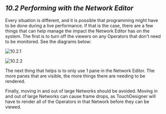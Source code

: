 ## *10.2 Performing with the Network Editor*

Every situation is different, and it is possible that programming might have to be done during a live performance. If that is the case, there are a few things that can help manage the impact the Network Editor has on the system. The first is to turn off the viewers on any Operators that don't need to be monitored. See the diagrams below:

![10.2.1](images/10.2/performing-network-1.png)

![10.2.2](images/10.2/performing-network-2.png)

The next thing that helps is to only use 1 pane in the Network Editor. The more panes that are visible, the more things there are needing to be rendered. 

Finally, moving in and out of large Networks should be avoided. Moving in and out of large Networks can cause frame drops, as TouchDesigner will have to render all of the Operators in that Network before they can be viewed.